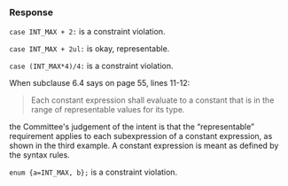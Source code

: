 ### Response

`case INT_MAX + 2:` is a constraint violation.

`case INT_MAX + 2ul:` is okay, representable.

`case (INT_MAX*4)/4:` is a constraint violation.

When subclause 6.4 says on page 55, lines 11-12:

> Each constant expression shall evaluate to a constant that is in the range of
> representable values for its type.

the Committee's judgement of the intent is that the “representable” requirement
applies to each subexpression of a constant expression, as shown in the third
example. A constant expression is meant as defined by the syntax rules.

`enum {a=INT_MAX, b};` is a constraint violation.
